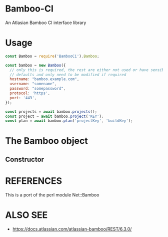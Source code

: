 # Bamboo-CI

An Atlasian Bamboo CI interface library

# Usage

```javascript
const Bamboo = require('BambooCi').Bamboo;

const bamboo = new Bamboo({
  // only this is required, the rest are either not used or have sensible
  // defaults and only need to be modified if required
  hostname: "bamboo.example.com",
  username: "somename",
  password: "somepassword",
  protocol: 'https',
  port: '443',
});

const projects = await bamboo.projects();
const project = await bamboo.project('KEY');
const plan = await bamboo.plan('projectKey', 'buildKey');
```

# The Bamboo object

## Constructor

# REFERENCES

This is a port of the perl module Net::Bamboo

# ALSO SEE

* https://docs.atlassian.com/atlassian-bamboo/REST/6.3.0/
